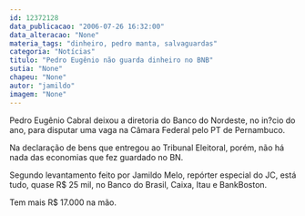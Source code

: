 ```yaml
---
id: 12372128
data_publicacao: "2006-07-26 16:32:00"
data_alteracao: "None"
materia_tags: "dinheiro, pedro manta, salvaguardas"
categoria: "Notícias"
titulo: "Pedro Eugênio não guarda dinheiro no BNB"
sutia: "None"
chapeu: "None"
autor: "jamildo"
imagem: "None"
---
```

<p>Pedro Eug&ecirc;nio Cabral deixou a diretoria do Banco do Nordeste, no in?cio do ano, para disputar uma vaga na C&acirc;mara Federal pelo PT de Pernambuco.</p>

<p>Na declara&ccedil;&atilde;o de bens que entregou ao Tribunal Eleitoral, por&eacute;m, n&atilde;o h&aacute; nada das economias que fez guardado no BN.</p>

<p>Segundo levantamento feito por Jamildo Melo, rep&oacute;rter especial do JC, est&aacute; tudo, quase R$ 25 mil, no Banco do Brasil, Caixa, Itau e BankBoston.</p>

<p>Tem mais R$ 17.000 na m&atilde;o.</p>
